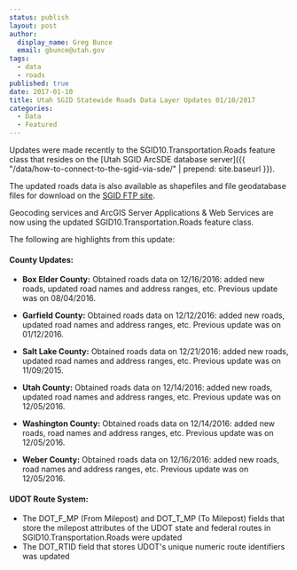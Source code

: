 ```yaml
---
status: publish
layout: post
author:
  display_name: Greg Bunce
  email: gbunce@utah.gov
tags:
  - data
  - roads
published: true
date: 2017-01-10
title: Utah SGID Statewide Roads Data Layer Updates 01/10/2017
categories:
  - Data
  - Featured
---
```


Updates were made recently to the SGID10.Transportation.Roads feature class that resides on the [Utah SGID ArcSDE database server]({{ "/data/how-to-connect-to-the-sgid-via-sde/" | prepend: site.baseurl }}).

The updated roads data is also available as shapefiles and file geodatabase files for download on the [SGID FTP site](ftp://ftp.agrc.utah.gov/UtahSGID_Vector/UTM12_NAD83/TRANSPORTATION/PackagedData/_Statewide/UtahRoadAndHighwaySystem/).

Geocoding services and ArcGIS Server Applications & Web Services are now using the updated SGID10.Transportation.Roads feature class.

The following are highlights from this update:

#### County Updates:

- **Box Elder County:** Obtained roads data on 12/16/2016: added new roads, updated road names and address ranges, etc. Previous update was on 08/04/2016.

- **Garfield County:** Obtained roads data on 12/12/2016: added new roads, updated road names and address ranges, etc. Previous update was on 01/12/2016.

- **Salt Lake County:** Obtained roads data on 12/21/2016: added new roads, updated road names and address ranges, etc. Previous update was on 11/09/2015.

- **Utah County:** Obtained roads data on 12/14/2016: added new roads, updated road names and address ranges, etc. Previous update was on 12/05/2016.

- **Washington County:** Obtained roads data on 12/14/2016: added new roads, road names and address ranges, etc. Previous update was on 12/05/2016.

- **Weber County:** Obtained roads data on 12/16/2016: added new roads, road names and address ranges, etc. Previous update was on 12/05/2016.

#### UDOT Route System:

- The DOT_F_MP (From Milepost) and DOT_T_MP (To Milepost) fields that store the milepost attributes of the UDOT state and federal routes in SGID10.Transportation.Roads were updated
- The DOT_RTID field that stores UDOT's unique numeric route identifiers was updated
